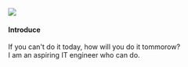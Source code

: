 <img src="https://capsule-render.vercel.app/api?type=waving&color=auto&height=250&section=header&text=Ongsiru's%20Profile&fontSize=50" />

#### Introduce
<p>If you can't do it today, how will you do it tommorow?
<br>I am an aspiring IT engineer who can do.</p>
